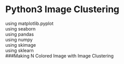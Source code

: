 # Python3 Image Clustering
using matplotlib.pyplot<br/>
using seaborn<br/>
using pandas<br/>
using numpy<br/>
using skimage<br/>
using sklearn<br/>
###Making N Colored Image with Image Clustering
